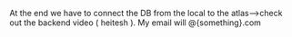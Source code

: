 At the end we have to connect the DB from the local to the atlas-->check out the backend video ( heitesh ).
My email will @{something}.com
